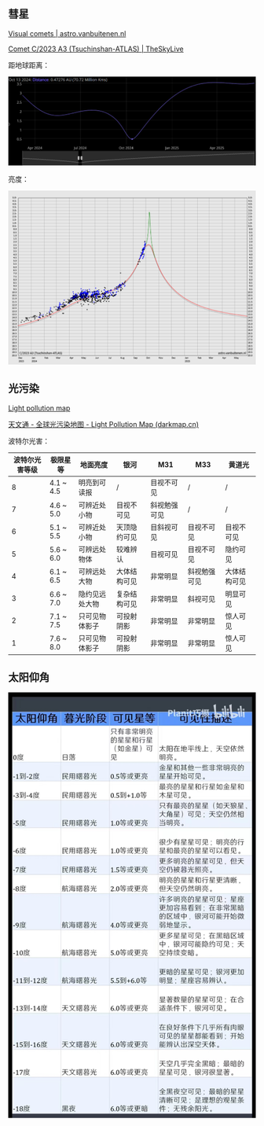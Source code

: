 ## 彗星

[Visual comets | astro.vanbuitenen.nl](http://astro.vanbuitenen.nl/comets)

[Comet C/2023 A3 (Tsuchinshan-ATLAS) | TheSkyLive](https://theskylive.com/c2023a3-info)

距地球距离：

![image-20240923192906056](./assets/image-20240923192906056.png)

亮度：

![image-20240929193505151](./assets/image-20240929193505151.png)

## 光污染

[Light pollution map](https://www.lightpollutionmap.info/#zoom=4.84&lat=39.5657&lon=119.8434&state=eyJiYXNlbWFwIjoiTGF5ZXJCaW5nUm9hZCIsIm92ZXJsYXkiOiJ3YV8yMDE1Iiwib3ZlcmxheWNvbG9yIjpmYWxzZSwib3ZlcmxheW9wYWNpdHkiOjYwLCJmZWF0dXJlc29wYWNpdHkiOjg1fQ==)

[天文通 - 全球光污染地图 - Light Pollution Map (darkmap.cn)](https://www.darkmap.cn/)

波特尔光害：

| 波特尔光害等级 | 极限星等  | 地面亮度       | 银河         | M31          | M33          | 黄道光       |
| -------------- | --------- | -------------- | ------------ | ------------ | ------------ | ------------ |
| 8              | 4.1 ~ 4.5 | 明亮到可读报   | /            | 目视不可见   | /            | /            |
| 7              | 4.6 ~ 5.0 | 可辨近处小物   | 目视不可见   | 斜视勉强可见 | /            | /            |
| 6              | 5.1 ~ 5.5 | 可辨近处小物   | 天顶隐约可见 | 目斜视可见   | 目视不可见   | 目视不可见   |
| 5              | 5.6 ~ 6.0 | 可辨远处物体   | 较难辨认     | 目视可见     | 目视不可见   | 隐约可见     |
| 4              | 6.1 ~ 6.5 | 可辨远处大物   | 大体结构可见 | 非常明显     | 斜视勉强可见 | 大体结构可见 |
| 3              | 6.6 ~ 7.0 | 隐约见远处大物 | 复杂结构可见 | 非常明显     | 斜视可见     | 明显可见     |
| 2              | 7.1 ~ 7.5 | 只可见物体影子 | 可投射阴影   | 非常明显     | 非常明显     | 惊人可见     |
| 1              | 7.6 ~ 8.0 | 只可见物体影子 | 可投射阴影   | 非常明显     | 非常明显     | 惊人可见     |

## 太阳仰角

![1c32c82e81bc12f1d6609f32b8b0028](./assets/1c32c82e81bc12f1d6609f32b8b0028.jpg)
